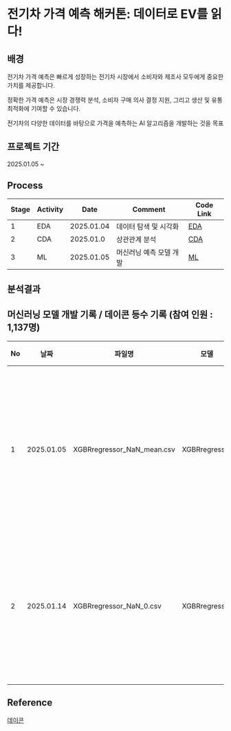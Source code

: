 # 전기차 가격 예측 해커톤: 데이터로 EV를 읽다!

## 배경

전기차 가격 예측은 빠르게 성장하는 전기차 시장에서 소비자와 제조사 모두에게 중요한 가치를 제공합니다.

정확한 가격 예측은 시장 경쟁력 분석, 소비자 구매 의사 결정 지원, 그리고 생산 및 유통 최적화에 기여할 수 있습니다.

전기차의 다양한 데이터를 바탕으로 가격을 예측하는 AI 알고리즘을 개발하는 것을 목표


## 프로젝트 기간

2025.01.05 ~

## Process

|Stage|Activity|Date|Comment|Code Link|
|--|--|--|--|--|
|1|EDA|2025.01.04|데이터 탐색 및 시각화|[EDA](https://github.com/SeokcheonMoon/dacon_EV_analysis/blob/main/Data_analysis/EDA.ipynb)|
|2|CDA|2025.01.0|상관관계 분석|[CDA](https://github.com/SeokcheonMoon/dacon_EV_analysis/blob/main/Data_analysis/CDA.ipynb)|
|3|ML|2025.01.05|머신러닝 예측 모델 개발|[ML](https://github.com/SeokcheonMoon/dacon_EV_analysis/tree/main/ML)|

## 분석결과

## 머신러닝 모델 개발 기록 / 데이콘 등수 기록 (참여 인원 : 1,137명)

|No|날짜|파일명|모델|설명|날짜|평가 점수|등수|
|--|--|--|--|--|--|--|--|
|1|2025.01.05|XGBRregressor_NaN_mean.csv|XGBRregressor|배터리용량 결측값을 평균값으로 대체|2025.01.05|1.0153660952|219등|
|2|2025.01.14|XGBRregressor_NaN_0.csv|XGBRregressor|배터리용량 결측값을 0으로 대체|2025.01.14|0.9181333378|52등|
|||||||
|||||||


## Reference

[데이콘](https://dacon.io/competitions/official/236424/overview/description)